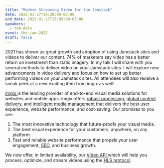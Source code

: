 ```yaml
---
title: "Modern Streaming Video for the Jamstack"
date: 2022-01-27T14:20:00-05:00
end_date: 2022-01-27T15:05:00-05:00
speakers:
  - tom-dale
event: the-jam-2022
draft: false
---
```


2021 has shown us great growth and adoption of using Jamstack sites and videos to deliver our content. 74% of marketers say video has a better return on investment than static imagery. In my talk I will share with you several methods to deliver video on your Jamstack sites. I will explore new advancements in video delivery and focus on how to set up better performing videos on your Jamstack sites. All attendees will also receive a sneak peek at a new exciting item from imgix as well!

[imgix ](http://imgix.com/)is the leading provider of end-to-end visual media solutions for websites and mobile apps. imgix offers [robust processing](https://docs.imgix.com/apis/rendering), [global content delivery](https://imgix.com/solutions/cdn-delivery), and [intelligent media management](https://imgix.com/solutions/image-management) that delivers the best user experience, website performance, and cost-saving. Our promises to you are:

1. The most innovative technology that future-proofs your visual media.
2. The best visual experience for your customers, anywhere, on any platform.
3. Fast and reliable website performance that propels your user engagement, [SEO](https://docs.imgix.com/best-practices/improving-seo-traffic), and business growth.

We now offer, in limited availability, our [Video API ](https://blog.imgix.com/2022/01/18/video-api-limited-availability)which will help you process, optimize, and stream videos using the [HLS protocol](https://blog.imgix.com/2021/12/15/streaming-video-part-3-http-live-streaming).
